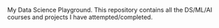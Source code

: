 My Data Science Playground.
This repository contains all the DS/ML/AI courses and projects I have attempted/completed.

